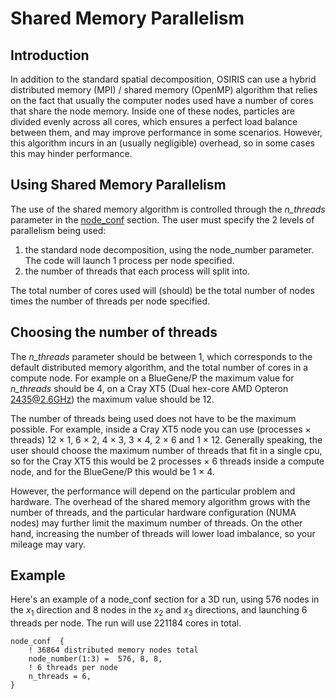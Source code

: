 # Shared Memory Parallelism

## Introduction

In addition to the standard spatial decomposition, OSIRIS can use a hybrid distributed memory (MPI) / shared memory (OpenMP) algorithm that relies on the fact that usually the computer nodes used have a number of cores that share the node memory. Inside one of these nodes, particles are divided evenly across all cores, which ensures a perfect load balance between them, and may improve performance in some scenarios. However, this algorithm incurs in an (usually negligible) overhead, so in some cases this may hinder performance.

## Using Shared Memory Parallelism

The use of the shared memory algorithm is controlled through the *n_threads* parameter in the [node_conf](../reference/Node_Configuration.md) section. The user must specify the 2 levels of parallelism being used:

1. the standard node decomposition, using the node_number parameter. The code will launch 1 process per node specified.
2. the number of threads that each process will split into.

The total number of cores used will (should) be the total number of nodes times the number of threads per node specified.

## Choosing the number of threads

The *n_threads* parameter should be between 1, which corresponds to the default distributed memory algorithm, and the total number of cores in a compute node. For example on a BlueGene/P the maximum value for *n_threads* should be 4, on a Cray XT5 (Dual hex-core AMD Opteron 2435@2.6GHz) the maximum value should be 12.

The number of threads being used does not have to be the maximum possible. For example, inside a Cray XT5 node you can use (processes × threads) 12 × 1, 6 × 2, 4 × 3, 3 × 4, 2 × 6 and 1 × 12. Generally speaking, the user should choose the maximum number of threads that fit in a single cpu, so for the Cray XT5 this would be 2 processes × 6 threads inside a compute node, and for the BlueGene/P this would be 1 × 4.

However, the performance will depend on the particular problem and hardware. The overhead of the shared memory algorithm grows with the number of threads, and the particular hardware configuration (NUMA nodes) may further limit the maximum number of threads. On the other hand, increasing the number of threads will lower load imbalance, so your mileage may vary.

## Example

Here's an example of a node_conf section for a 3D run, using 576 nodes in the $x_1$ direction and 8 nodes in the $x_2$ and $x_3$ directions, and launching 6 threads per node. The run will use 221184 cores in total.

```text
node_conf  {
    ! 36864 distributed memory nodes total
    node_number(1:3) =  576, 8, 8,
    ! 6 threads per node
    n_threads = 6,
}
```
